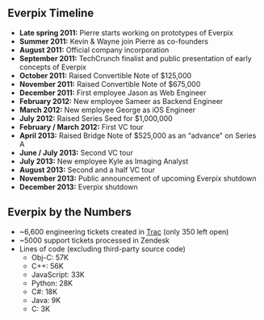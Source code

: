 Everpix Timeline
----------------

* **Late spring 2011:** Pierre starts working on prototypes of Everpix
* **Summer 2011:** Kevin & Wayne join Pierre as co-founders
* **August 2011:** Official company incorporation
* **September 2011:** TechCrunch finalist and public presentation of early concepts of Everpix
* **October 2011:** Raised Convertible Note of $125,000
* **November 2011:** Raised Convertible Note of $675,000
* **December 2011:** First employee Jason as Web Engineer
* **February 2012:** New employee Sameer as Backend Engineer
* **March 2012:** New employee George as iOS Engineer
* **July 2012:** Raised Series Seed for $1,000,000
* **February / March 2012:** First VC tour
* **April 2013:** Raised Bridge Note of $525,000 as an “advance" on Series A
* **June / July 2013:** Second VC tour
* **July 2013:** New employee Kyle as Imaging Analyst
* **August 2013:** Second and a half VC tour
* **November 2013:** Public announcement of upcoming Everpix shutdown
* **December 2013:** Everpix shutdown

Everpix by the Numbers
----------------------

* ~6,600 engineering tickets created in [Trac](http://trac.edgewall.org/) (only 350 left open)
* ~5000 support tickets processed in Zendesk
* Lines of code (excluding third-party source code)
  * Obj-C: 57K
  * C++: 56K
  * JavaScript: 33K
  * Python: 28K
  * C#: 18K
  * Java: 9K
  * C: 3K
